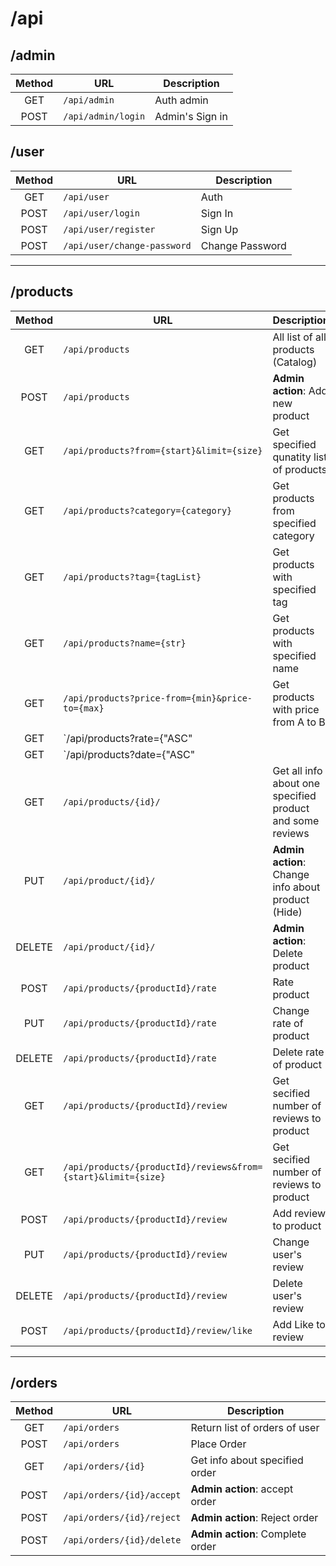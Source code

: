 # /api

## /admin

| Method | URL | Description |
|:---:|---|---|
| GET | `/api/admin` | Auth admin |
| POST | `/api/admin/login` | Admin's Sign in|

## /user

| Method | URL | Description |
|:---:|---|---|
| GET | `/api/user` | Auth |
| POST | `/api/user/login` | Sign In |
| POST | `/api/user/register` | Sign Up |
| POST | `/api/user/change-password` | Change Password |

---

## /products

| Method | URL | Description |
|:---:|---|---|
| GET | `/api/products` | All list of all products (Catalog) |
| POST | `/api/products` | **Admin action**: Add new product |
| GET | `/api/products?from={start}&limit={size}` | Get specified qunatity list of products |
| GET | `/api/products?category={category}` | Get products from specified category |
| GET | `/api/products?tag={tagList}` | Get products with specified tag |
| GET | `/api/products?name={str}` | Get products with specified name |
| GET | `/api/products?price-from={min}&price-to={max}` | Get products with price from A to B |
| GET | `/api/products?rate={"ASC" || "DESC"}` | Get products with rating by ASC of DESC |
| GET | `/api/products?date={"ASC" || "DESC"}` | Get products with Date Adding by ASC of DESC |
| GET | `/api/products/{id}/` | Get all info about one specified product and some reviews |
| PUT | `/api/product/{id}/` | **Admin action**: Change info about product (Hide) |
| DELETE | `/api/product/{id}/` | **Admin action**: Delete product |
| POST | `/api/products/{productId}/rate` | Rate product |
| PUT | `/api/products/{productId}/rate` | Change rate of product |
| DELETE | `/api/products/{productId}/rate` | Delete rate of product |
| GET | `/api/products/{productId}/review` | Get secified number of reviews to product |
| GET | `/api/products/{productId}/reviews&from={start}&limit={size}` | Get secified number of reviews to product |
| POST | `/api/products/{productId}/review` | Add review to product |
| PUT | `/api/products/{productId}/review` | Change user's review |
| DELETE | `/api/products/{productId}/review` | Delete user's review |
| POST | `/api/products/{productId}/review/like` | Add Like to review |

---

## /orders

| Method | URL | Description |
|:---:|---|---|
| GET | `/api/orders`| Return list of orders of user |
| POST | `/api/orders` | Place Order |
| GET | `/api/orders/{id}` | Get info about specified order |
| POST | `/api/orders/{id}/accept` | **Admin action**: accept order |
| POST | `/api/orders/{id}/reject` | **Admin action**: Reject order |
| POST | `/api/orders/{id}/delete` | **Admin action**: Complete order |
